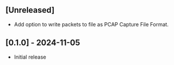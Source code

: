 ## [Unreleased]

- Add option to write packets to file as PCAP Capture File Format.

## [0.1.0] - 2024-11-05

- Initial release
